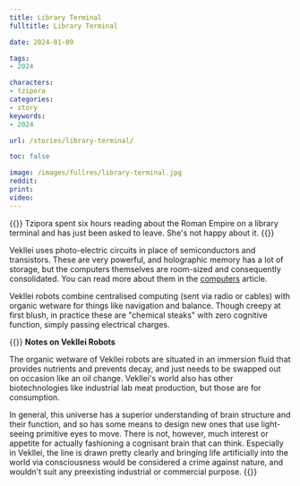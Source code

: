```yaml
---
title: Library Terminal
fulltitle: Library Terminal

date: 2024-01-09

tags:
- 2024

characters:
- tzipora
categories:
- story
keywords:
- 2024

url: /stories/library-terminal/

toc: false

image: /images/fullres/library-terminal.jpg
reddit:
print:
video:
---
```

{{<note caption>}}
Tzipora spent six hours reading about the Roman Empire on a library terminal and has just been asked to leave. She's not happy about it.
{{</note>}}

Vekllei uses photo-electric circuits in place of semiconductors and transistors. These are very powerful, and holographic memory has a lot of storage, but the computers themselves are room-sized and consequently consolidated. You can read more about them in the [computers](/computers/) article.

Vekllei robots combine centralised computing (sent via radio or cables) with organic wetware for things like navigation and balance. Though creepy at first blush, in practice these are "chemical steaks" with zero cognitive function, simply passing electrical charges.

{{<note>}}
**Notes on Vekllei Robots**

The organic wetware of Vekllei robots are situated in an immersion fluid that provides nutrients and prevents decay, and just needs to be swapped out on occasion like an oil change. Vekllei's world also has other biotechnologies like industrial lab meat production, but those are for consumption.

In general, this universe has a superior understanding of brain structure and their function, and so has some means to design new ones that use light-seeing primitive eyes to move. There is not, however, much interest or appetite for actually fashioning a cognisant brain that can think. Especially in Vekllei, the line is drawn pretty clearly and bringing life artificially into the world via consciousness would be considered a crime against nature, and wouldn't suit any preexisting industrial or commercial purpose.
{{</note>}}
